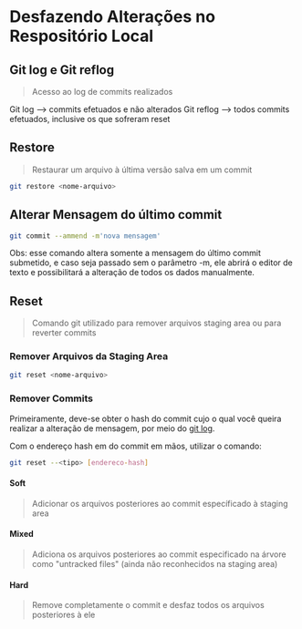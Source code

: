 # Desfazendo Alterações no Respositório Local

## Git log e Git reflog
> Acesso ao log de commits realizados

Git log --> commits efetuados e não alterados
Git reflog --> todos commits efetuados, inclusive os que sofreram reset
## Restore
> Restaurar um arquivo à última versão salva em um commit

```bash
git restore <nome-arquivo>
```

## Alterar Mensagem do último commit

```bash
git commit --ammend -m'nova mensagem'
```
Obs: esse comando altera somente a mensagem do último commit submetido, e caso seja passado sem o parâmetro -m, ele abrirá o editor de texto e possibilitará a alteração de todos os dados manualmente.
## Reset 
> Comando git utilizado para remover arquivos staging area ou para reverter commits
### Remover Arquivos da Staging Area

```bash
git reset <nome-arquivo>
```
### Remover Commits
Primeiramente, deve-se obter o hash do commit cujo o qual você queira realizar a alteração de mensagem, por meio do [git log]().

Com o endereço hash em do commit em mãos, utilizar o comando:

```bash
git reset --<tipo> [endereco-hash]
```
#### Soft
> Adicionar os arquivos posteriores ao commit específicado à staging area
#### Mixed
> Adiciona os arquivos posteriores ao commit especificado na árvore como "untracked files" (ainda não reconhecidos na staging area)
#### Hard
> Remove completamente o commit e desfaz todos os arquivos posteriores à ele